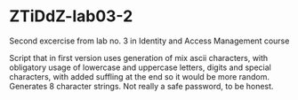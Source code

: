 # ZTiDdZ-lab03-2
Second excercise from lab no. 3 in Identity and Access Management course

Script that in first version uses generation of mix ascii characters, with obligatory usage of lowercase and uppercase letters,
digits and special characters, with added suffling at the end so it would be more random. Generates 8 character strings. 
Not really a safe password, to be honest.